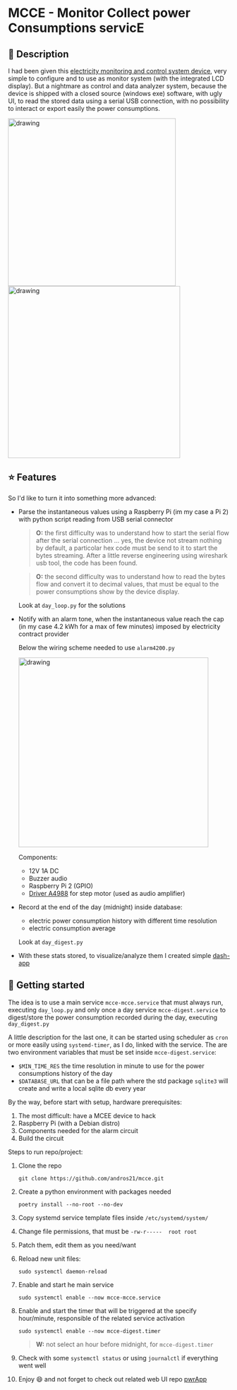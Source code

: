 # MCCE - Monitor Collect power Consumptions servicE

## :blue_book: Description

I had been given this [electricity monitoring and control system device](https://www.ecodhome.com/en/products/mcee-energy-monitors/), very simple to configure and to use as monitor system (with the integrated LCD display). But a nightmare as control and data analyzer system, because the device is shipped with a closed source (windows exe) software, with ugly UI, to read the stored data using a serial USB connection, with no possibility to interact or export easily the power consumptions.

<img src="https://user-images.githubusercontent.com/58751603/113001400-1388da80-9171-11eb-9386-a413d5fc257e.jpg" alt="drawing" width="380px"/> <img src="https://user-images.githubusercontent.com/58751603/113001740-64003800-9171-11eb-8b57-3b6c0e386cd0.jpg" alt="drawing" width="390px"/>

## :star: Features

So I'd like to turn it into something more advanced:

* Parse the instantaneous values using a Raspberry Pi (im my case a Pi 2) with python script reading from USB serial connector

  > **O:** the first difficulty was to understand how to start the serial flow after the serial connection ... yes, the device not stream nothing by default, a particolar hex code must be send to it to start the bytes streaming. After a little reverse engineering using wireshark usb tool, the code has been found.

  > **O:** the second difficulty was to understand how to read the bytes flow and convert it to decimal values, that must be equal to the power consumptions show by the device display.

  Look at `day_loop.py` for the solutions

* Notify with an alarm tone, when the instantaneous value reach the cap (in my case 4.2 kWh for a max of few minutes) imposed by electricity contract provider

  Below the wiring scheme needed to use `alarm4200.py`

  <img src="https://user-images.githubusercontent.com/58751603/113004677-133e0e80-9174-11eb-96f6-16f800fbacd1.png" alt="drawing" width="430px"/>

  Components:
  * 12V 1A DC
  * Buzzer audio
  * Raspberry Pi 2 (GPIO)
  * [Driver A4988](https://www.amazon.it/Longruner-A4988-Stepstick-dissipatore-stampante-confezione/dp/B071P41ZBW) for step motor (used as audio amplifier)

* Record at the end of the day (midnight) inside database:
  * electric power consumption history with different time resolution
  * electric consumption average

   Look at `day_digest.py`

* With these stats stored, to visualize/analyze them I created simple [dash-app](https://github.com/andros21/pwrApp)

## :rocket: Getting started

The idea is to use a main service `mcce-mcce.service` that must always run, executing `day_loop.py` and only once a day service `mcce-digest.service` to digest/store the power consumption recorded during the day, executing `day_digest.py`

A little description for the last one, it can be started using scheduler as `cron` or more easily using `systemd-timer`, as I do, linked with the service. The are two environment variables that must be set inside `mcce-digest.service`:
 * `$MIN_TIME_RES` the time resolution in minute to use for the power consumptions history of the day
 * `$DATABASE_URL` that can be a file path where the std package `sqlite3` will create and write a local sqlite db every year

By the way, before start with setup, hardware prerequisites:

1. The most difficult: have a MCEE device to hack
2. Raspberry Pi (with a Debian distro)
3. Components needed for the alarm circuit
4. Build the circuit

Steps to run repo/project:

1. Clone the repo
   ```
   git clone https://github.com/andros21/mcce.git
   ```
2. Create a python environment with packages needed
   ```
   poetry install --no-root --no-dev
   ```
4. Copy systemd service template files inside `/etc/systemd/system/`
5. Change file permissions, that must be `-rw-r-----  root root`
6. Patch them, edit them as you need/want
7. Reload new unit files:
   ```
   sudo systemctl daemon-reload
   ```
8. Enable and start he main service
   ```
   sudo systemctl enable --now mcce-mcce.service
   ```
9. Enable and start the timer that will be triggered at the specify hour/minute, responsible of the related service activation
   ```
   sudo systemctl enable --now mcce-digest.timer
   ```

   > **W:** not select an hour before midnight, for `mcce-digest.timer`

9. Check with some `systemctl status` or using `journalctl` if everything went well
10. Enjoy :smile: and not forget to check out related web UI repo [pwrApp](https://github.com/andros21/pwrApp)
